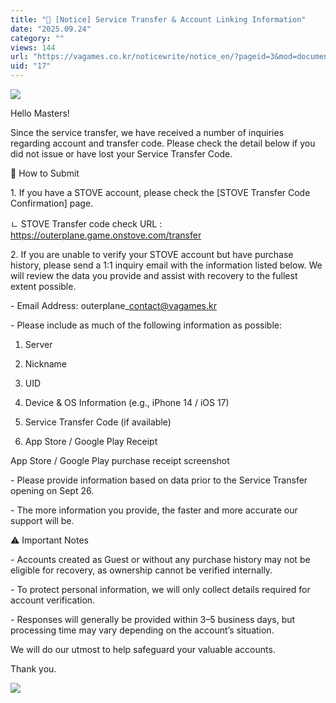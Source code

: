 ```yaml
---
title: "📢 [Notice] Service Transfer & Account Linking Information"
date: "2025.09.24"
category: ""
views: 144
url: "https://vagames.co.kr/noticewrite/notice_en/?pageid=3&mod=document&uid=17"
uid: "17"
---
```


![](/images/news/live/en/17-a83495eb.png)  
  
  
  
Hello Masters!  
  
  
  
Since the service transfer, we have received a number of inquiries regarding account and transfer code. Please check the detail below if you did not issue or have lost your Service Transfer Code.  
  
  
  
📩 How to Submit  
  
  
  
1\. If you have a STOVE account, please check the \[STOVE Transfer Code Confirmation\] page.  
  
ㄴ STOVE Transfer code check URL : https://outerplane.game.onstove.com/transfer  
  
  
  
2\. If you are unable to verify your STOVE account but have purchase history, please send a 1:1 inquiry email with the information listed below. We will review the data you provide and assist with recovery to the fullest extent possible.  
  
  
  
\- Email Address: outerplane\_contact@vagames.kr  
  
\- Please include as much of the following information as possible:  
  
1) Server  
  
2) Nickname  
  
3) UID  
  
4) Device & OS Information (e.g., iPhone 14 / iOS 17)  
  
5) Service Transfer Code (if available)  
  
6) App Store / Google Play Receipt  
  
  
  
App Store / Google Play purchase receipt screenshot  
  
  
  
\- Please provide information based on data prior to the Service Transfer opening on Sept 26.  
  
\- The more information you provide, the faster and more accurate our support will be.  
  
  
  
⚠️ Important Notes  
  
\- Accounts created as Guest or without any purchase history may not be eligible for recovery, as ownership cannot be verified internally.  
  
\- To protect personal information, we will only collect details required for account verification.  
  
\- Responses will generally be provided within 3–5 business days, but processing time may vary depending on the account’s situation.  
  
  
  
We will do our utmost to help safeguard your valuable accounts.  
  
Thank you.  
  
  
  
![](https://vagames.co.kr/wp-content/uploads/kboard_attached/3/202509/68d36b84968456144025.jpg)